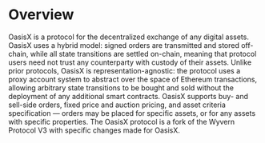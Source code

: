 <!-- TITLE: Protocol Overview -->
<!-- SUBTITLE: An overview of the OasisX Protocol -->

# Overview

OasisX is a protocol for the decentralized exchange of any digital assets. OasisX uses a hybrid model: signed orders are transmitted and stored off-chain, while all state transitions are settled on-chain, meaning that protocol users need not trust any counterparty with custody of their assets. Unlike prior protocols, OasisX is representation-agnostic: the protocol uses a proxy account system to abstract over the space of Ethereum transactions, allowing arbitrary state transitions to be bought and sold without the deployment of any additional smart contracts. OasisX supports buy- and sell-side orders, fixed price and auction pricing, and asset criteria specification — orders may be placed for specific assets, or for any assets with specific properties. The OasisX protocol is a fork of the Wyvern Protocol V3 with specific changes made for OasisX.